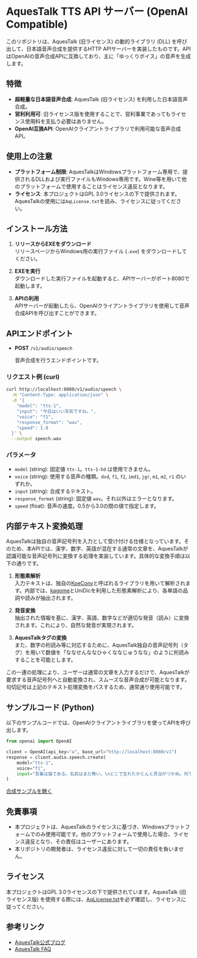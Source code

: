 # AquesTalk TTS API サーバー (OpenAI Compatible)

このリポジトリは、AquesTalk (旧ライセンス) の動的ライブラリ (DLL) を呼び出して、日本語音声合成を提供するHTTP APIサーバーを実装したものです。APIはOpenAIの音声合成APIに互換しており、主に「ゆっくりボイス」の音声を生成します。

## 特徴

- **超軽量な日本語音声合成**: AquesTalk (旧ライセンス) を利用した日本語音声合成。
- **営利利用可**: 旧ライセンス版を使用することで、営利事業であってもライセンス使用料を支払う必要はありません。
- **OpenAI互換API**: OpenAIクライアントライブラリで利用可能な音声合成API。

## 使用上の注意

- **プラットフォーム制限**: AquesTalkはWindowsプラットフォーム専用で、提供されるDLLおよび実行ファイルもWindows専用です。Wine等を用いて他のプラットフォームで使用することはライセンス違反となります。
- **ライセンス**: 本プロジェクトはGPL 3.0ライセンスの下で提供されます。AquesTalkの使用には`AqLicense.txt`を読み、ライセンスに従ってください。

## インストール方法

1. **リリースからEXEをダウンロード**  
   リリースページからWindows用の実行ファイル (`.exe`) をダウンロードしてください。

2. **EXEを実行**  
   ダウンロードした実行ファイルを起動すると、APIサーバーがポート8080で起動します。

3. **APIの利用**  
   APIサーバーが起動したら、OpenAIクライアントライブラリを使用して音声合成APIを呼び出すことができます。

## APIエンドポイント

- **POST** `/v1/audio/speech`
  
  音声合成を行うエンドポイントです。

### リクエスト例 (curl)

```bash
curl http://localhost:8080/v1/audio/speech \
  -H "Content-Type: application/json" \
  -d '{
    "model": "tts-1",
    "input": "今日はいい天気ですね。",
    "voice": "f1",
    "response_format": "wav",
    "speed": 1.0
  }' \
  --output speech.wav
```

### パラメータ

- `model` (string): 固定値 `tts-1`。`tts-1-hd` は使用できません。
- `voice` (string): 使用する音声の種類。`dvd`, `f1`, `f2`, `imd1`, `jgr`, `m1`, `m2`, `r1` のいずれか。
- `input` (string): 合成するテキスト。
- `response_format` (string): 固定値 `wav`。それ以外はエラーとなります。
- `speed` (float): 音声の速度。0.5から3.0の間の値で指定します。

## 内部テキスト変換処理

AquesTalkは独自の音声記号列を入力として受け付ける仕様となっています。そのため、本APIでは、漢字、数字、英語が混在する通常の文章を、AquesTalkが認識可能な音声記号列に変換する処理を実装しています。具体的な変換手順は以下の通りです。

1. **形態素解析**  
   入力テキストは、独自の[KoeConv](pkg\koeconv\koeconv.go)と呼ばれるライブラリを用いて解析されます。内部では、[kagome](https://github.com/atilaneves/go-kagome)とUniDicを利用した形態素解析により、各単語の品詞や読みが抽出されます。

2. **発音変換**  
   抽出された情報を基に、漢字、英語、数字などが適切な発音（読み）に変換されます。これにより、自然な発音が実現されます。

3. **AquesTalkタグの変換**  
   また、数字の桁読み等に対応するために、AquesTalk独自の音声記号列（タグ）を用いて数値を「ななせんななひゃくななじゅうなな」のように桁読みすることを可能とします。

この一連の処理により、ユーザーは通常の文章を入力するだけで、AquesTalkが要求する音声記号列へと自動変換され、スムーズな音声合成が可能となります。
句切記号は上記のテキスト処理変換をパスするため、通常通り使用可能です。

## サンプルコード (Python)

以下のサンプルコードでは、OpenAIクライアントライブラリを使ってAPIを呼び出します。

```python
from openai import OpenAI

client = OpenAI(api_key="a", base_url="http://localhost:8080/v1")
response = client.audio.speech.create(
    model="tts-1",
    voice="f1",
    input="吾輩は猫である。名前はまだ無い。\nどこで生れたかとんと見当がつかぬ。何でも薄暗いじめじめした所でニャーニャー泣いていた事だけは記憶している。吾輩はここで始めて人間というものを見た。しかもあとで聞くとそれは書生という人間中で一番獰悪な種族であったそうだ。この書生というのは時々我々を捕えて煮て食うという話である。しかしその当時は何という考もなかったから別段恐しいとも思わなかった。ただ彼の掌に載せられてスーと持ち上げられた時何だかフワフワした感じがあったばかりである。掌の上で少し落ちついて書生の顔を見たのがいわゆる人間というものの見始であろう。この時妙なものだと思った感じが今でも残っている。第一毛をもって装飾されべきはずの顔がつるつるしてまるで薬缶だ。その後猫にもだいぶ逢ったがこんな片輪には一度も出会わした事がない。のみならず顔の真中があまりに突起している。そうしてその穴の中から時々ぷうぷうと煙を吹く。どうも咽せぽくて実に弱った。これが人間の飲む煙草というものである事はようやくこの頃知った。",
)
```

[合成サンプルを聴く](sample.wav?raw=true)

## 免責事項

- 本プロジェクトは、AquesTalkのライセンスに基づき、Windowsプラットフォームでのみ使用可能です。他のプラットフォームで使用した場合、ライセンス違反となり、その責任はユーザーにあります。
- 本リポジトリの開発者は、ライセンス違反に対して一切の責任を負いません。

## ライセンス

本プロジェクトはGPL 3.0ライセンスの下で提供されています。AquesTalk (旧ライセンス版) を使用する際には、[AqLicense.txt](AqLicense.txt)を必ず確認し、ライセンスに従ってください。

## 参考リンク

- [AquesTalk公式ブログ](http://blog-yama.a-quest.com/?eid=970181)
- [AquesTalk FAQ](https://www.a-quest.com/faq.html)
